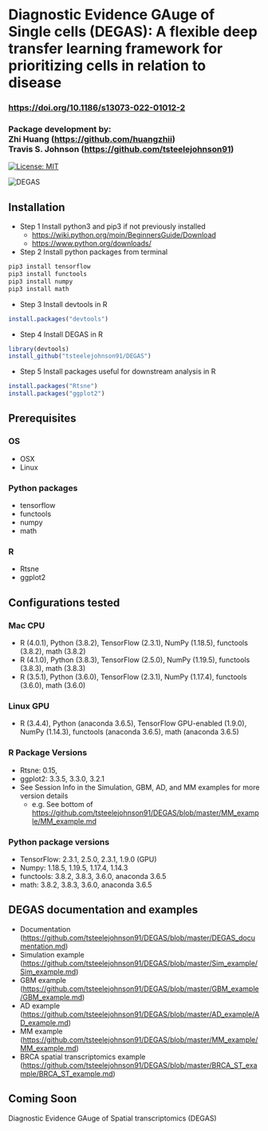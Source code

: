 <!-- Google tag (gtag.js) -->
<script async src="https://www.googletagmanager.com/gtag/js?id=G-G8KBCK5XT5"></script>
<script>
  window.dataLayer = window.dataLayer || [];
  function gtag(){dataLayer.push(arguments);}
  gtag('js', new Date());
  gtag('config', 'G-G8KBCK5XT5');
</script>
# Diagnostic Evidence GAuge of Single cells (DEGAS): A flexible deep transfer learning framework for prioritizing cells in relation to disease
### https://doi.org/10.1186/s13073-022-01012-2
### Package development by: <br>Zhi Huang (https://github.com/huangzhii)<br>Travis S. Johnson (https://github.com/tsteelejohnson91)

[![License: MIT](https://img.shields.io/badge/License-MIT-yellow.svg)](https://opensource.org/licenses/MIT)

![DEGAS](figures/DEGAS.png "DEGAS")

## Installation
* Step 1 Install python3 and pip3 if not previously installed 
  * https://wiki.python.org/moin/BeginnersGuide/Download
  * https://www.python.org/downloads/
* Step 2 Install python packages from terminal
```bash
pip3 install tensorflow
pip3 install functools
pip3 install numpy
pip3 install math
```
* Step 3 Install devtools in R
```R
install.packages("devtools")
```
* Step 4 Install DEGAS in R
```R
library(devtools)
install_github("tsteelejohnson91/DEGAS")
```
* Step 5 Install packages useful for downstream analysis in R
```R
install.packages("Rtsne")
install.packages("ggplot2")
```
## Prerequisites

### OS
* OSX
* Linux

### Python packages
* tensorflow
* functools
* numpy
* math

### R
* Rtsne
* ggplot2

## Configurations tested

### Mac CPU
* R (4.0.1), Python (3.8.2), TensorFlow (2.3.1), NumPy (1.18.5), functools (3.8.2), math (3.8.2)
* R (4.1.0), Python (3.8.3), TensorFlow (2.5.0), NumPy (1.19.5), functools (3.8.3), math (3.8.3)
* R (3.5.1), Python (3.6.0), TensorFlow (2.3.1), NumPy (1.17.4), functools (3.6.0), math (3.6.0)

### Linux GPU
* R (3.4.4), Python (anaconda 3.6.5), TensorFlow GPU-enabled (1.9.0), NumPy (1.14.3), functools (anaconda 3.6.5), math (anaconda 3.6.5)

### R Package Versions
* Rtsne: 0.15, 
* ggplot2: 3.3.5, 3.3.0, 3.2.1
* See Session Info in the Simulation, GBM, AD, and MM examples for more version details
  * e.g. See bottom of https://github.com/tsteelejohnson91/DEGAS/blob/master/MM_example/MM_example.md

### Python package versions
* TensorFlow: 2.3.1, 2.5.0, 2.3.1, 1.9.0 (GPU)
* Numpy: 1.18.5, 1.19.5, 1.17.4, 1.14.3
* functools: 3.8.2, 3.8.3, 3.6.0, anaconda 3.6.5
* math: 3.8.2, 3.8.3, 3.6.0, anaconda 3.6.5

## DEGAS documentation and examples
* Documentation (https://github.com/tsteelejohnson91/DEGAS/blob/master/DEGAS_documentation.md)
* Simulation example (https://github.com/tsteelejohnson91/DEGAS/blob/master/Sim_example/Sim_example.md)
* GBM example (https://github.com/tsteelejohnson91/DEGAS/blob/master/GBM_example/GBM_example.md)
* AD example (https://github.com/tsteelejohnson91/DEGAS/blob/master/AD_example/AD_example.md)
* MM example (https://github.com/tsteelejohnson91/DEGAS/blob/master/MM_example/MM_example.md)
* BRCA spatial transcriptomics example (https://github.com/tsteelejohnson91/DEGAS/blob/master/BRCA_ST_example/BRCA_ST_example.md)

## Coming Soon
Diagnostic Evidence GAuge of Spatial transcriptomics (DEGAS)




